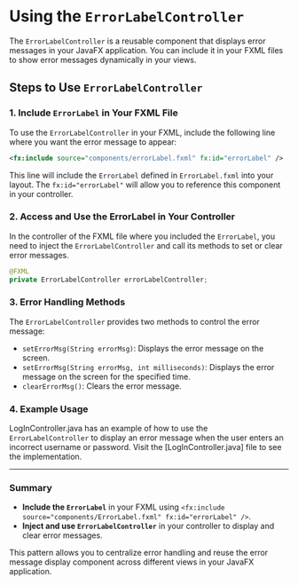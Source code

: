 # Using the `ErrorLabelController`

The `ErrorLabelController` is a reusable component that displays error messages in your JavaFX application. You can include it in your FXML files to show error messages dynamically in your views.

## Steps to Use `ErrorLabelController`

### 1. Include `ErrorLabel` in Your FXML File

To use the `ErrorLabelController` in your FXML, include the following line where you want the error message to appear:

```xml
<fx:include source="components/errorLabel.fxml" fx:id="errorLabel" />
```

This line will include the `ErrorLabel` defined in `ErrorLabel.fxml` into your layout. The `fx:id="errorLabel"` will allow you to reference this component in your controller.

### 2. Access and Use the ErrorLabel in Your Controller

In the controller of the FXML file where you included the `ErrorLabel`, you need to inject the `ErrorLabelController` and call its methods to set or clear error messages.

```java
@FXML
private ErrorLabelController errorLabelController;
```

### 3. Error Handling Methods

The `ErrorLabelController` provides two methods to control the error message:

- `setErrorMsg(String errorMsg)`: Displays the error message on the screen.
- `setErrorMsg(String errorMsg, int milliseconds)`: Displays the error message on the screen for the specified time.
- `clearErrorMsg()`: Clears the error message.

### 4. Example Usage

LogInController.java has an example of how to use the `ErrorLabelController` to display an error message when the user enters an incorrect username or password. Visit the [LogInController.java] file to see the implementation.

---

### Summary

- **Include the `ErrorLabel`** in your FXML using `<fx:include source="components/ErrorLabel.fxml" fx:id="errorLabel" />`.
- **Inject and use `ErrorLabelController`** in your controller to display and clear error messages.

This pattern allows you to centralize error handling and reuse the error message display component across different views in your JavaFX application.

